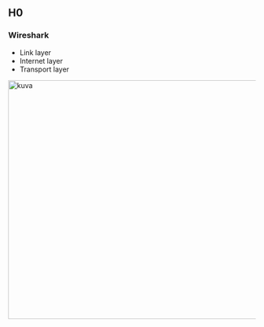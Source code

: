 ## H0

### Wireshark

- Link layer
- Internet layer
- Transport layer


<img width="1266" height="486" alt="kuva" src="https://github.com/user-attachments/assets/89aca161-540c-448d-ae73-aa6745d31350" />

